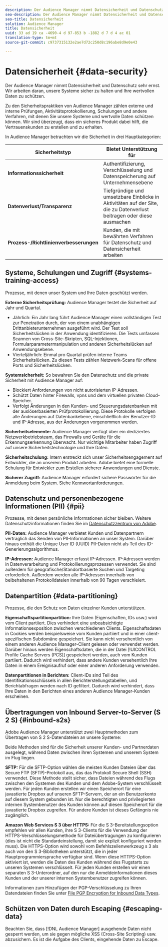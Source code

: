 ```yaml
---
description: Der Audience Manager nimmt Datensicherheit und Datenschutz sehr ernst. Wir arbeiten daran, unsere Systeme sicher zu halten und Ihre wertvollen Daten zu schützen.
seo-description: Der Audience Manager nimmt Datensicherheit und Datenschutz sehr ernst. Wir arbeiten daran, unsere Systeme sicher zu halten und Ihre wertvollen Daten zu schützen.
seo-title: Datensicherheit
solution: Audience Manager
title: Datensicherheit
uuid: 33 ad 19 ca -4690-4 d 97-853 b -1882 d 7 d 4 ac 01
translation-type: tm+mt
source-git-commit: c9737315132e2ae7d72c250d8c196abe8d9e0e43

---
```



# Datensicherheit {#data-security}

Der Audience Manager nimmt Datensicherheit und Datenschutz sehr ernst. Wir arbeiten daran, unsere Systeme sicher zu halten und Ihre wertvollen Daten zu schützen.

Zu den Sicherheitspraktiken von Audience Manager zählen externe und interne Prüfungen, Aktivitätsprotokollierung, Schulungen und andere Verfahren, mit denen Sie unsere Systeme und wertvolle Daten schützen können. Wir sind überzeugt, dass ein sicheres Produkt dabei hilft, die Vertrauenskunden zu erstellen und zu erhalten.

In Audience Manager betrachten wir die Sicherheit in drei Hauptkategorien:

| Sicherheitstyp | Bietet Unterstützung für |
|---|---|
| **Informationssicherheit** | Authentifizierung, Verschlüsselung und Datenspeicherung auf Unternehmensebene |
| **Datenverlust/Transparenz** | Tiefgründige und umsetzbare Einblicke in Aktivitäten auf der Site, die zu Datenverlust beitragen oder diese ausmachen |
| **Prozess-/Richtlinienverbesserungen** | Kunden, die mit bewährten Verfahren für Datenschutz und Datensicherheit arbeiten |

## Systeme, Schulungen und Zugriff {#systems-training-access}

Prozesse, mit denen unser System und Ihre Daten geschützt werden.

**Externe Sicherheitsprüfung:** Audience Manager testet die Sicherheit auf Jahr und Quartal.

* Jährlich: Ein Jahr lang führt Audience Manager einen vollständigen Test zur Penetration durch, der von einem unabhängigen Drittanbieterunternehmen ausgeführt wird. Der Test soll Sicherheitslücken in der Anwendung identifizieren. Die Tests umfassen Scannen von Cross-Site-Skripten, SQL-Injektionen, Formularparametermanipulation und anderen Sicherheitslücken auf Anwendungsebene.
* Vierteljährlich: Einmal pro Quartal prüfen interne Teams Sicherheitslücken. Zu diesen Tests zählen Netzwerk-Scans für offene Ports und Sicherheitslücken.

**Systemsicherheit:** So bewahren Sie den Datenschutz und die private Sicherheit mit Audience Manager auf:

* Blockiert Anforderungen von nicht autorisierten IP-Adressen.
* Schützt Daten hinter Firewalls, vpns und dem virtuellen privaten Cloud-Speicher.
* Verfolgt Änderungen in den Kunden- und Steuerungsdatenbanken mit der auslöserbasierten Prüfprotokollierung. Diese Protokolle verfolgen alle Änderungen auf Datenbankebene, einschließlich der Benutzer-ID und IP-Adresse, aus der Änderungen vorgenommen werden.

**Sicherheitselemente:** Audience Manager verfügt über ein dediziertes Netzwerkbetriebsteam, das Firewalls und Geräte für die Erkennungserkennung überwacht. Nur wichtige Mitarbeiter haben Zugriff auf unsere Sicherheitstechnologie und Ihre Daten.

**Sicherheitschulung:** Intern erstreckt sich unser Sicherheitsengagement auf Entwickler, die an unserem Produkt arbeiten. Adobe bietet eine formelle Schulung für Entwickler zum Erstellen sicherer Anwendungen und Dienste.

**Sicherer Zugriff:** Audience Manager erfordert sichere Passwörter für die Anmeldung beim System. Siehe [Kennwortanforderungen](../../reference/password-requirements.md).

## Datenschutz und personenbezogene Informationen (PII) {#pii}

Prozesse, mit denen persönliche Informationen sicher bleiben. Weitere Datenschutzinformationen finden Sie im [Datenschutzzentrum von Adobe](https://www.adobe.com/privacy/advertising-services.html).

**PII-Daten:** Audience Manager verbietet Kunden und Datenpartnern vertraglich das Senden von PII-Informationen an unser System. Darüber hinaus enthält die Unique User ID (UUID) PII-Daten nicht als Teil des ID-Generierungsalgorithmus.

**IP-Adressen:** Audience Manager erfasst IP-Adressen. IP-Adressen werden in Datenverarbeitung und Protokollierungsprozessen verwendet. Sie sind außerdem für geografische/Standortbasierte Suchen und Targeting erforderlich. Außerdem werden alle IP-Adressen innerhalb von beibehaltenen Protokolldateien innerhalb von 90 Tagen verschleiert.

## Datenpartition {#data-partitioning}

Prozesse, die den Schutz von Daten einzelner Kunden unterstützen.

**Eigenschaftspartitionpartition:** Ihre Daten (Eigenschaften, IDs usw.) wird vom Client partiiert. Dies verhindert eine unbeabsichtigte Informationsexposition zwischen verschiedenen Clients. Eigenschaftsdaten in Cookies werden beispielsweise vom Kunden partiiert und in einer client-spezifischen Subdomäne gespeichert. Sie kann nicht versehentlich von einem anderen Audience Manager-Client gelesen oder verwendet werden. Darüber hinaus werden Eigenschaftsdaten, die in der Datei [!UICONTROL Profile Cache Servers (PCS)] gespeichert werden, auch vom Kunden partiiert. Dadurch wird verhindert, dass andere Kunden versehentlich Ihre Daten in einem Ereignisaufruf oder einer anderen Anforderung verwenden.

**Datenpartitionen in Berichten:** Client-IDs sind Teil des Identifikationsschlüssels in allen Berichterstellungstabellen, und Berichtabfragen werden nach ID gefiltert. Dadurch wird verhindert, dass Ihre Daten in den Berichten eines anderen Audience Manager-Kunden erscheinen.

## Übertragungen von Inbound Server-to-Server (S 2 S) {#inbound-s2s}

Adobe Audience Manager unterstützt zwei Hauptmethoden zum Übertragen von S 2 S-Datendateien an unsere Systeme:

Beide Methoden sind für die Sicherheit unserer Kunden- und Partnerdaten ausgelegt, während Daten zwischen ihren Systemen und unserem System im Flug liegen.

**SFTP:** Für die SFTP-Option wählen die meisten Kunden Dateien über das Secure FTP (SFTP)-Protokoll aus, das das Protokoll Secure Shell (SSH) verwendet. Diese Methode stellt sicher, dass Dateien während des Flugs zwischen den Systemen des Kunden und dem Adobe-System verschlüsselt werden. Für jeden Kunden erstellen wir einen Speicherort für eine javastierte Dropbox auf unseren SFTP-Servern, der an ein Benutzerkonto auf diesem System gebunden ist. Nur die berechtigten und privilegierten internen Systembenutzer des Kunden können auf diesen Speicherort für die javastierte Dropbox zugreifen. Für andere Kunden ist dieses Gefängnis nie zugänglich.

**Amazon Web Services S 3 über HTTPS:** Für die S 3-Bereitstellungsoption empfehlen wir allen Kunden, ihre S 3-Clients für die Verwendung der HTTPS-Verschlüsselungsmethode für Dateiübertragungen zu konfigurieren (dies ist nicht die Standardeinstellung, damit sie explizit konfiguriert werden muss). Die HTTPS-Option wird sowohl vom Befehlszeilenwerkzeug s 3 als auch von den S 3-Bibliotheken unterstützt, die in jeder Hauptprogrammiersprache verfügbar sind. Wenn diese HTTPS-Option aktiviert ist, werden die Daten des Kunden während des Flugstarts zu unseren Systemen verschlüsselt. Für jeden Kunden erstellen wir einen separaten S 3-Unterordner, auf den nur die Anmeldeinformationen dieses Kunden und der unserer internen Systembenutzer zugreifen können.

Informationen zum Hinzufügen der PGP-Verschlüsselung zu Ihren Datendateien finden Sie unter [File PGP Encryption for Inbound Data Types](../../integration/sending-audience-data/batch-data-transfer-explained/inbound-file-encryption.md).

## Schützen von Daten durch Escaping {#escaping-data}

Beachten Sie, dass [!DNL Audience Manager] ausgehende Daten nicht gesperrt werden, um sie gegen mögliche XSS (Cross-Site Scripting) usw. abzusichern. Es ist die Aufgabe des Clients, eingehende Daten zu Escape.
